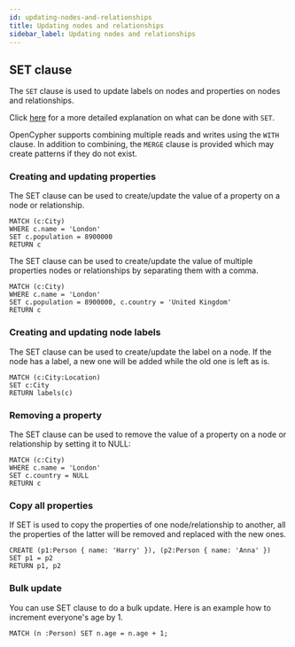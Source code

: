 ```yaml
---
id: updating-nodes-and-relationships
title: Updating nodes and relationships
sidebar_label: Updating nodes and relationships
---
```


## SET clause

The `SET` clause is used to update labels on nodes and properties on nodes and relationships.

Click
[here](./clauses/set.md)
for a more detailed explanation on what can be done with `SET`.

OpenCypher supports combining multiple reads and writes using the
`WITH` clause. In addition to combining, the `MERGE` clause is provided which
may create patterns if they do not exist.

### Creating and updating properties

The SET clause can be used to create/update the value of a property on a node or relationship.

```cypher
MATCH (c:City)
WHERE c.name = 'London'
SET c.population = 8900000
RETURN c
```

The SET clause can be used to create/update the value of multiple properties nodes or relationships by separating them with a comma.

```cypher
MATCH (c:City)
WHERE c.name = 'London'
SET c.population = 8900000, c.country = 'United Kingdom'
RETURN c
```

### Creating and updating node labels

The SET clause can be used to create/update the label on a node. If the node has a label, a new one will be added while the old one is left as is.

```cypher
MATCH (c:City:Location)
SET c:City
RETURN labels(c)
```

### Removing a property

The SET clause can be used to remove the value of a property on a node or relationship by setting it to NULL:

```cypher
MATCH (c:City)
WHERE c.name = 'London'
SET c.country = NULL
RETURN c
```

### Copy all properties

If SET is used to copy the properties of one node/relationship to another, all the properties of the latter will be removed and replaced with the new ones.

```cypher
CREATE (p1:Person { name: 'Harry' }), (p2:Person { name: 'Anna' })
SET p1 = p2
RETURN p1, p2
```

### Bulk update
You can use SET clause to do a bulk update. Here is an example how to increment everyone's age by 1.

```cypher
MATCH (n :Person) SET n.age = n.age + 1;
```